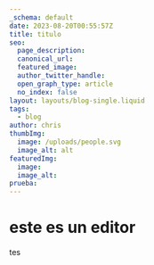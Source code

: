 ```yaml
---
_schema: default
date: 2023-08-20T00:55:57Z
title: titulo
seo:
  page_description:
  canonical_url:
  featured_image:
  author_twitter_handle:
  open_graph_type: article
  no_index: false
layout: layouts/blog-single.liquid
tags:
  - blog
author: chris
thumbImg:
  image: /uploads/people.svg
  image_alt: alt
featuredImg:
  image:
  image_alt:
prueba:
---
```

# este es un editor



tes